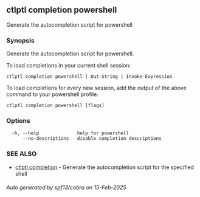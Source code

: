 ## ctlptl completion powershell

Generate the autocompletion script for powershell

### Synopsis

Generate the autocompletion script for powershell.

To load completions in your current shell session:

	ctlptl completion powershell | Out-String | Invoke-Expression

To load completions for every new session, add the output of the above command
to your powershell profile.


```
ctlptl completion powershell [flags]
```

### Options

```
  -h, --help              help for powershell
      --no-descriptions   disable completion descriptions
```

### SEE ALSO

* [ctlptl completion](ctlptl_completion.md)	 - Generate the autocompletion script for the specified shell

###### Auto generated by spf13/cobra on 15-Feb-2025
